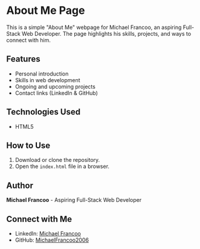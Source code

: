 # About Me Page

This is a simple "About Me" webpage for Michael Francoo, an aspiring Full-Stack Web Developer. The page highlights his skills, projects, and ways to connect with him.

## Features
- Personal introduction
- Skills in web development
- Ongoing and upcoming projects
- Contact links (LinkedIn & GitHub)

## Technologies Used
- HTML5

## How to Use
1. Download or clone the repository.
2. Open the `index.html` file in a browser.

## Author
**Michael Francoo** - Aspiring Full-Stack Web Developer

## Connect with Me
- LinkedIn: [Michael Francoo](#)
- GitHub: [MichaelFrancoo2006](#)
